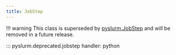 ```yaml
---
title: JobStep
---
```


!!! warning
    This class is superseded by [pyslurm.JobStep](../jobstep.md) and will be
    removed in a future release.

::: pyslurm.deprecated.jobstep
    handler: python
